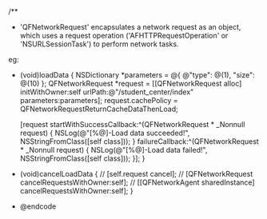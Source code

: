 /**
* 'QFNetworkRequest' encapsulates a network request as an object, which uses a request operation ('AFHTTPRequestOperation' or 'NSURLSessionTask') to perform network tasks.


eg:

- (void)loadData {
    NSDictionary *parameters = @{ @"type": @(1), "size": @(10) };
    QFNetworkRequest *request = [[QFNetworkRequest alloc] initWithOwner:self 
                                                                urlPath:@"/student_center/index"
                                                             parameters:parameters];
    request.cachePolicy = QFNetworkRequestReturnCacheDataThenLoad;

    [request startWithSuccessCallback:^(QFNetworkRequest * _Nonnull request) {
        NSLog(@"[%@]-Load data succeeded!", NSStringFromClass([self class]));
    } 
        failureCallback:^(QFNetworkRequest * _Nonnull request) {
        NSLog(@"[%@]-Load data failed!", NSStringFromClass([self class]));
    }];
}

- (void)cancelLoadData {
// [self.request cancel];
// [QFNetworkRequest cancelRequestsWithOwner:self];
// [[QFNetworkAgent sharedInstance] cancelRequestsWithOwner:self];
}

* @endcode
